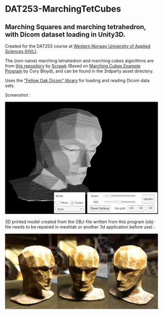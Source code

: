 # DAT253-MarchingTetCubes

## Marching Squares and marching tetrahedron, with Dicom dataset loading in Unity3D.

Created for the DAT253 course at [Western Norway University of Applied Sciences (HVL)](https://www.hvl.no).

The (non-naive) marching tetrahedron and marching cubes algorithms are from [this repository](https://github.com/Scrawk/Marching-Cubes) by [Scrawk](https://github.com/Scrawk/) (Based on [Marching Cubes Example Program](http://www.siafoo.net/snippet/100) by Cory Bloyd), and can be found in the 3rdparty asset directory.

Uses the ["Fellow Oak Dicom" library](https://github.com/fo-dicom/fo-dicom) for loading and reading Dicom data sets.

Screenshot :

![Screenshot](/screenshot01.jpg?raw=true "screenshot")

3D printed model created from the OBJ-file written from this program (obj-file needs to be repaired in meshlab or another 3d application before use) :

![3D printed model](/3dprint.jpg?raw=true "screenshot")
